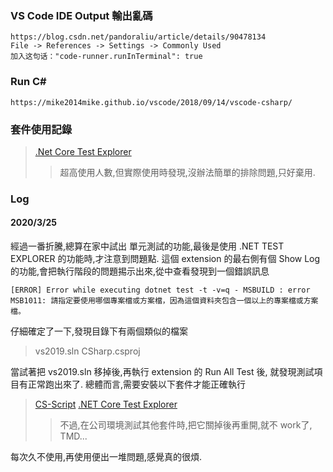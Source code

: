 ### VS Code IDE Output 輸出亂碼

    https://blog.csdn.net/pandoraliu/article/details/90478134
    File -> References -> Settings -> Commonly Used
    加入这句话："code-runner.runInTerminal": true


### Run C#
    https://mike2014mike.github.io/vscode/2018/09/14/vscode-csharp/
### 套件使用記錄
>    [.Net Core Test Explorer](https://marketplace.visualstudio.com/items?itemName=derivitec-ltd.vscode-dotnet-adapter&ssr=false#overview)
>>超高使用人數,但實際使用時發現,沒辦法簡單的排除問題,只好棄用.


### Log
#### 2020/3/25
經過一番折騰,總算在家中試出 單元測試的功能,最後是使用 .NET TEST EXPLORER 的功能時,才注意到問題點.
這個 extension 的最右側有個 Show Log 的功能,會把執行階段的問題掦示出來,從中查看發現到一個錯誤訊息

    [ERROR] Error while executing dotnet test -t -v=q - MSBUILD : error MSB1011: 請指定要使用哪個專案檔或方案檔，因為這個資料夾包含一個以上的專案檔或方案檔。

仔細確定了一下,發現目錄下有兩個類似的檔案
>  vs2019.sln
>  CSharp.csproj    

當試著把 vs2019.sln 移掉後,再執行 extension 的 Run All Test 後, 就發現測試項目有正常跑出來了.
總體而言,需要安裝以下套件才能正確執行
>   [CS-Script](https://marketplace.visualstudio.com/items?itemName=oleg-shilo.cs-script)
>   [.NET Core Test Explorer](https://marketplace.visualstudio.com/items?itemName=formulahendry.dotnet-test-explorer)
>>不過,在公司環境測試其他套件時,把它關掉後再重開,就不 work了, TMD...

每次久不使用,再使用便出一堆問題,感覺真的很煩.
